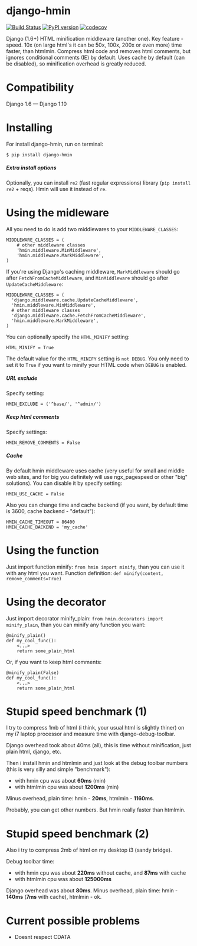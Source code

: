 django-hmin
===========

[![Build Status](https://travis-ci.org/xfenix/django-hmin.svg?branch=master)](https://travis-ci.org/xfenix/django-hmin)
[![PyPI version](https://badge.fury.io/py/django-hmin.svg)](https://badge.fury.io/py/django-hmin)
[![codecov](https://codecov.io/gh/xfenix/django-hmin/branch/master/graph/badge.svg)](https://codecov.io/gh/xfenix/django-hmin)

Django (1.6+) HTML minification middleware (another one).
Key feature - speed. 10x (on large html's it can be 50x, 100x, 200x or even more) time faster, than htmlmin.
Compress html code and removes html comments, but ignores conditional comments (IE) by default.
Uses cache by default (can be disabled), so minification overhead is greatly reduced.


Compatibility
==========
Django 1.6 — Django 1.10


Installing
==========

For install django-hmin, run on terminal:

    $ pip install django-hmin

##### Extra install options
Optionally, you can install `re2` (fast regular expressions) library (`pip install re2` + reqs). Hmin will use it instead of `re`.


Using the midleware
===================

All you need to do is add two middlewares to your ``MIDDLEWARE_CLASSES``:

    MIDDLEWARE_CLASSES = (
        # other middleware classes
        'hmin.middleware.MinMiddleware',
        'hmin.middleware.MarkMiddleware',
    )

If you're using Django's caching middleware, ``MarkMiddleware``
should go after ``FetchFromCacheMiddleware``, and ``MinMiddleware``
should go after ``UpdateCacheMiddleware``:

    MIDDLEWARE_CLASSES = (
      'django.middleware.cache.UpdateCacheMiddleware',
      'hmin.middleware.MinMiddleware',
      # other middleware classes
      'django.middleware.cache.FetchFromCacheMiddleware',
      'hmin.middleware.MarkMiddleware',
    )

You can optionally specify the ``HTML_MINIFY`` setting:

    HTML_MINIFY = True

The default value for the ``HTML_MINIFY`` setting is ``not DEBUG``. You only
need to set it to ``True`` if you want to minify your HTML code when ``DEBUG``
is enabled.

##### URL exclude

Specify setting:

    HMIN_EXCLUDE = ('^base/', '^admin/')

##### Keep html comments

Specify settings:

    HMIN_REMOVE_COMMENTS = False

##### Cache

By default hmin middleware uses cache (very useful for small and middle web sites, and for big you definitely will use ngx_pagespeed or other "big" solutions).
You can disable it by specify setting:

    HMIN_USE_CACHE = False

Also you can change time and cache backend (if you want, by default time is 3600, cache backend - "default"):

    HMIN_CACHE_TIMEOUT = 86400
    HMIN_CACHE_BACKEND = 'my_cache'


Using the function
===================

Just import function minify: `from hmin import minify`, than  you can use it with any html you want.
Function definition: `def minify(content, remove_comments=True)`


Using the decorator
===================

Just import decorator minify_plain: `from hmin.decorators import minify_plain`, than you can minify any function you want:

    @minify_plain()
    def my_cool_func():
        <...>
        return some_plain_html

Or, if you want to keep html comments:

    @minify_plain(False)
    def my_cool_func():
        <...>
        return some_plain_html


Stupid speed benchmark (1)
==========
I try to compress 1mb of html (i think, your usual html is slightly thiner) on my i7 laptop processor and measure time with django-debug-toolbar.

Django overhead took about 40ms (all), this is time without  minification, just plain html, django, etc.

Then i install hmin and htmlmin and just look at the debug toolbar numbers (this is very silly and simple "benchmark"):
- with hmin cpu was about **60ms** (min)
- with htmlmin cpu was about **1200ms** (min)

Minus overhead, plain time: hmin - **20ms**, htmlmin - **1160ms**.

Probably, you can get other numbers. But hmin really faster than  htmlmin.


Stupid speed benchmark (2)
==========
Also i try to compress 2mb of html on my desktop i3 (sandy bridge).

Debug toolbar time:
- with hmin cpu was about **220ms** without cache, and **87ms** with cache
- with htmlmin cpu was about **125000ms**

Django overhead was about **80ms**.
Minus overhead, plain time: hmin - **140ms** (**7ms** with cache), htmlmin - ok.


Current possible problems
===================
- Doesnt respect CDATA
